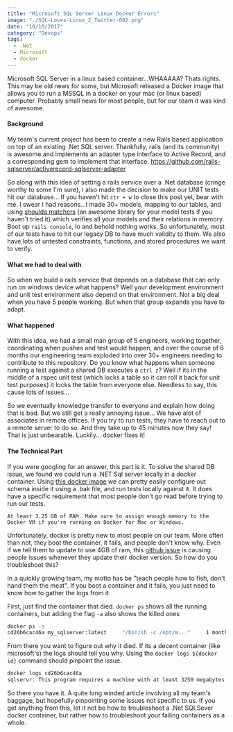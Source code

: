 ```yaml
---
title: "Microsoft SQL Server Linux Docker Errors"
image: "./SQL-Loves-Linux_2_Twitter-002.png"
date: "10/10/2017"
category: "Devops"
tags:
  - .Net
  - Microsoft
  - docker
---
```


Microsoft SQL Server in a linux based container...WHAAAAA? Thats rights. This may be old news for some, but Microsoft released a Docker image that allows you to run a MSSQL in a docker on your mac (or linux based) computer. Probably small news for most people, but for our team it was kind of awesome.

#### Background
My team's current project has been to create a new Rails based application on top of an existing .Net SQL server. Thankfully, rails (and its community) is awesome and implements an adapter type interface to Active Record, and a corresponding gem to implement that interface. https://github.com/rails-sqlserver/activerecord-sqlserver-adapter

So along with this idea of setting a rails service over a .Net database (cringe worthy to some I'm sure), I also made the decision to make our UNIT tests hit our database... If you haven't hit `ctr + w` to close this post yet, bear with me. I swear I had reasons...I made 30+ models, mapping to our tables, and using [shoulda matchers](https://github.com/thoughtbot/shoulda-matchers) (an awesome library for your model tests if you haven't tried it) which verifies all your models and their relations in memory. Boot up `rails console`, lo and behold nothing works. So unfortunately, most of our tests have to hit our legacy DB to have much validity to them. We also have lots of untested constraints, functions, and stored procedures we want to verify.

#### What we had to deal with
So when we build a rails service that depends on a database that can only run on windows device what happens? Well your development environment and unit test environment also depend on that environment. Not a big deal when you have 5 people working. But when that group expands you have to adapt.

#### What happened
With this idea, we had a small man group of 5 engineers, working together, coordinating when pushes and test would happen, and over the course of 6 months our engineering team exploded into over 30+ engineers needing to contribute to this repository. Do you know what happens when someone running a test against a shared DB executes a `ctrl z`? Well if its in the middle of a rspec unit test (which locks a table so it can roll it back for unit test purposes) it locks the table from everyone else. Needless to say, this cause lots of issues...

So we eventually knowledge transfer to everyone and explain how doing that is bad. But we still get a really annoying issue... We  have alot of associates in remote offices. If you try to run tests, they have to reach out to a remote server to do so. And they take up to 45  minutes now they say! That is just unbearable. Luckily... docker fixes it!

#### The Technical Part
If you were googling for an answer, this part is it. To solve the shared DB issue, we found we could run a .NET Sql server locally in a docker container. Using [this docker image](https://hub.docker.com/r/microsoft/mssql-server-linux/) we can pretty easily configure out schema inside it using a .bak file, and run tests locally against it. It does have a specific requirement that most people don't go read before trying to run our tests.

`At least 3.25 GB of RAM. Make sure to assign enough memory to the Docker VM if you're running on Docker for Mac or Windows.`

Unfortunately, docker is pretty new to most people on our team. More often than not, they boot the container, it fails, and people don't know why. Even if we tell them to update to use 4GB of ram, this [github issue](https://github.com/docker/for-mac/issues/1354) is causing people issues whenever they update their docker version. So how do you troubleshoot this?

In a quickly growing team, my motto has be "teach people how to fish, don't hand them the meat". If you boot a container and it fails, you just need to know how to gather the logs from it.

First, just find the container that died. `docker ps` shows all the running containers, but adding the flag `-a` also shows the killed ones

```sh
docker ps -a
cd26b6cac46a my_sqlserver:latest     "/bin/sh -c /opt/m..."     1 months ago Exited (1)     1 months ago SQLSERVER

```

From there you want to figure out why it died. If its a decent container (like microsoft's) the logs should tell you why. Using the `docker logs ${docker id}` command should pinpoint the issue.

```sh
docker logs cd26b6cac46a
sqlservr: This program requires a machine with at least 3250 megabytes of memory.
```

So there you have it. A quite long winded article involving all my team's baggage, but hopefully pinpointing some issues not specific to us. If you get anything from this, let it not be how to troubleshoot a .Net SQLSever docker container, but rather how to troubleshoot your failing containers as a whole.

